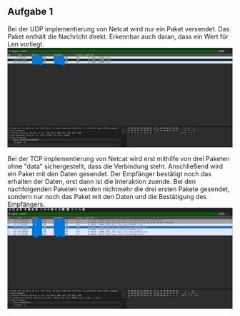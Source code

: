 ## Aufgabe 1

Bei der UDP implementierung von Netcat wird nur ein Paket versendet. Das Paket enthält die Nachricht direkt. Erkennbar auch daran, dass ein Wert für Len vorliegt.
![Bild_UDP_Capture](./Screenshot%20(6).png)

Bei der TCP implementierung von Netcat wird erst mithilfe von drei Paketen ohne "data" sichergestellt, dass die Verbindung steht. Anschließend wird ein Paket mit den Daten gesendet. Der Empfänger bestätigt noch das erhalten der Daten, erst dann ist die Interaktion zuende. Bei den nachfolgenden Paketen werden nichtmehr die drei ersten Pakete gesendet, sondern nur noch das Paket mit den Daten und die Bestätigung des Empfängers.  
![Bild_TCP_Capture](./Screenshot%20(5).png)